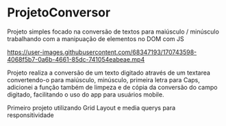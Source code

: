 # ProjetoConversor


Projeto simples focado na conversão de textos para maiúsculo / minúsculo trabalhando com a manipuação de elementos no DOM com JS


https://user-images.githubusercontent.com/68347193/170743598-4068f5b7-0a6b-4661-85dc-741054eabeae.mp4


Projeto realiza a conversão de um texto digitado através de um textarea convertendo-o para maiúsculo, minúsculo, primeira letra para Caps, adicionei a função também de limpeza e de cópia da conversão do campo digitado, facilitando o uso do app para usuários mobile.

Primeiro projeto utilizando Grid Layout e media querys para responsitividade 
